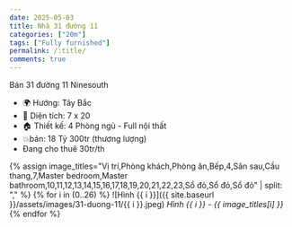 ```yaml
---
date: 2025-05-03
title: Nhà 31 đường 11 
categories: ["20m"]
tags: ["Fully furnished"] 
permalink: /:title/
comments: true
---
```


Bán 31 đường 11 Ninesouth
- 🌍 Hướng: Tây Bắc
- 📏 Diện tích: 7 x 20  
- 🏠 Thiết kế: 4 Phòng ngủ - Full nội thất
- 💥bán: 18 Tỷ 300tr (thương lượng)
- Đang cho thuê 30tr/th

{% assign image_titles="Vị trí,Phòng khách,Phòng ăn,Bếp,4,Sân sau,Cầu thang,7,Master bedroom,Master bathroom,10,11,12,13,14,15,16,17,18,19,20,21,22,23,Sổ đỏ,Sổ đỏ,Sổ đỏ" | split: "," %}
{% for i in (0..26) %}
![Hình {{ i }}]({{ site.baseurl }}/assets/images/31-duong-11/{{ i }}.jpeg)
_Hình {{ i }} - {{ image_titles[i] }}_
{% endfor %}
